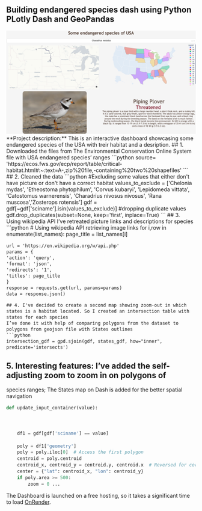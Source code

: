 ## Building endangered species dash using Python PLotly Dash and GeoPandas
<img src="images/dash_thumbnail.png?raw=true"/>
**Project description:** This is an interactive dashboard showcasing some endangered species of the USA with treir habitat and a desription.
## 1. Downloaded the files from The Environmental Conservation Online System file with USA endangered species’ ranges
```python
source= 'https://ecos.fws.gov/ecp/report/table/critical-habitat.html#:~:text=A-,zip%20file,-containing%20two%20shapefiles'
```
## 2. Cleaned the data
```python
#Excluding some values that either don't have picture or don't have a correct habitat
values_to_exclude = ['Chelonia mydas', 'Etheostoma phytophilum', 'Corvus kubaryi', 'Lepidomeda vittata', 'Catostomus warnerensis', 'Charadrius nivosus nivosus', 'Rana muscosa','Zosterops rotensis']
gdf = gdf[~gdf['sciname'].isin(values_to_exclude)]
#dropping  duplicate values
gdf.drop_duplicates(subset=None, keep='first', inplace=True)
```
## 3. Using wikipedia API I’ve retreated picture links and descriptions for species
```python
# Using wikipedia API retrieving image links
for i,row in enumerate(list_names):
    page_title = list_names[i]

    url = 'https://en.wikipedia.org/w/api.php'
    params = {
    'action': 'query',
    'format': 'json',
    'redirects': '1',
    'titles': page_title
    }
    response = requests.get(url, params=params)
    data = response.json()
```
## 4. I've decided to create a second map showing zoom-out in which states is a habitat located. So I created an intersection table with states for each species
I’ve done it with help of comparing polygons from the dataset to polygons from geojson file with States outlines
```python
intersection_gdf = gpd.sjoin(gdf, states_gdf, how="inner", predicate='intersects')
```

## 5. Interesting features: I’ve added the self-adjusting zoom to zoom in on polygons of
species ranges; The States map on Dash is added for the better spatial navigation

```python
def update_input_container(value):
    
    
    
    df1 = gdf[gdf['sciname'] == value]
    
    poly = df1['geometry']
    poly = poly.iloc[0]  # Access the first polygon
    centroid = poly.centroid
    centroid_x, centroid_y = centroid.y, centroid.x  # Reversed for correct lat-lon assignment
    center = {"lat": centroid_x, "lon": centroid_y}
    if poly.area >= 500:
        zoom = 0 ...
```

The Dashboard is launched on a free hosting, so it takes a significant time to load [OnRender](https://us-endangered-species-1.onrender.com).
